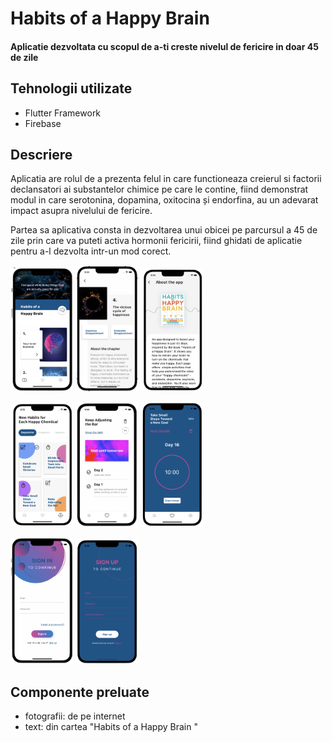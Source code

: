 # Habits of a Happy Brain 

#### Aplicatie dezvoltata cu scopul de a-ti creste nivelul de fericire in doar 45 de zile

## Tehnologii utilizate

* Flutter Framework
* Firebase 


## Descriere

Aplicatia are rolul de a prezenta felul in care functioneaza creierul si factorii declansatori ai substantelor chimice pe care le contine, fiind demonstrat modul in care serotonina, dopamina, oxitocina și endorfina, au un adevarat impact asupra nivelului de fericire. 

Partea sa aplicativa consta in dezvoltarea unui obicei pe parcursul a 45 de zile prin care va puteti activa hormonii fericirii, fiind ghidati de aplicatie pentru a-l dezvolta intr-un mod corect.


<p float="left">
  <img src="assets/app_images/app_img1.png" width="100" />
  <img src="assets/app_images/app_img2.png" width="100" /> 
  <img src="assets/app_images/app_img8.png" width="100" />
</p>

<p float="left">
  <img src="assets/app_images/app_img3.png" width="100" />
  <img src="assets/app_images/app_img4.png" width="100" />
  <img src="assets/app_images/app_img5.png" width="100" /> 
</p>

<p float="left">
  <img src="assets/app_images/app_img6.png" width="100" />
  <img src="assets/app_images/app_img7.png" width="100" />  
</p>



## Componente preluate

* fotografii: de pe internet
* text: din cartea "Habits of a Happy Brain "

